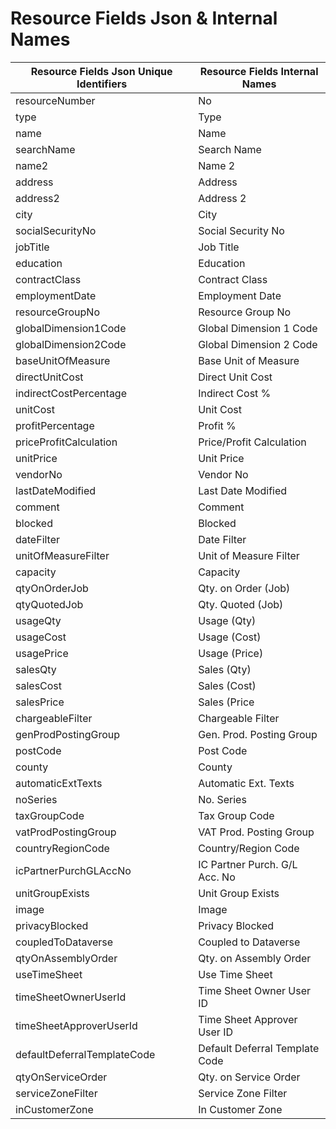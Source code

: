 # Resource Fields Json & Internal Names



| Resource Fields Json Unique Identifiers | Resource Fields Internal Names |
| --------------------------------------- | ------------------------------ |
| resourceNumber                          | No                             |
| type                                    | Type                           |
| name                                    | Name                           |
| searchName                              | Search Name                    |
| name2                                   | Name 2                         |
| address                                 | Address                        |
| address2                                | Address 2                      |
| city                                    | City                           |
| socialSecurityNo                        | Social Security No             |
| jobTitle                                | Job Title                      |
| education                               | Education                      |
| contractClass                           | Contract Class                 |
| employmentDate                          | Employment Date                |
| resourceGroupNo                         | Resource Group No              |
| globalDimension1Code                    | Global Dimension 1 Code        |
| globalDimension2Code                    | Global Dimension 2 Code        |
| baseUnitOfMeasure                       | Base Unit of Measure           |
| directUnitCost                          | Direct Unit Cost               |
| indirectCostPercentage                  | Indirect Cost %                |
| unitCost                                | Unit Cost                      |
| profitPercentage                        | Profit %                       |
| priceProfitCalculation                  | Price/Profit Calculation       |
| unitPrice                               | Unit Price                     |
| vendorNo                                | Vendor No                      |
| lastDateModified                        | Last Date Modified             |
| comment                                 | Comment                        |
| blocked                                 | Blocked                        |
| dateFilter                              | Date Filter                    |
| unitOfMeasureFilter                     | Unit of Measure Filter         |
| capacity                                | Capacity                       |
| qtyOnOrderJob                           | Qty. on Order (Job)            |
| qtyQuotedJob                            | Qty. Quoted (Job)              |
| usageQty                                | Usage (Qty)                    |
| usageCost                               | Usage (Cost)                   |
| usagePrice                              | Usage (Price)                  |
| salesQty                                | Sales (Qty)                    |
| salesCost                               | Sales (Cost)                   |
| salesPrice                              | Sales (Price                   |
| chargeableFilter                        | Chargeable Filter              |
| genProdPostingGroup                     | Gen. Prod. Posting Group       |
| postCode                                | Post Code                      |
| county                                  | County                         |
| automaticExtTexts                       | Automatic Ext. Texts           |
| noSeries                                | No. Series                     |
| taxGroupCode                            | Tax Group Code                 |
| vatProdPostingGroup                     | VAT Prod. Posting Group        |
| countryRegionCode                       | Country/Region Code            |
| icPartnerPurchGLAccNo                   | IC Partner Purch. G/L Acc. No  |
| unitGroupExists                         | Unit Group Exists              |
| image                                   | Image                          |
| privacyBlocked                          | Privacy Blocked                |
| coupledToDataverse                      | Coupled to Dataverse           |
| qtyOnAssemblyOrder                      | Qty. on Assembly Order         |
| useTimeSheet                            | Use Time Sheet                 |
| timeSheetOwnerUserId                    | Time Sheet Owner User ID       |
| timeSheetApproverUserId                 | Time Sheet Approver User ID    |
| defaultDeferralTemplateCode             | Default Deferral Template Code |
| qtyOnServiceOrder                       | Qty. on Service Order          |
| serviceZoneFilter                       | Service Zone Filter            |
| inCustomerZone                          | In Customer Zone               |



